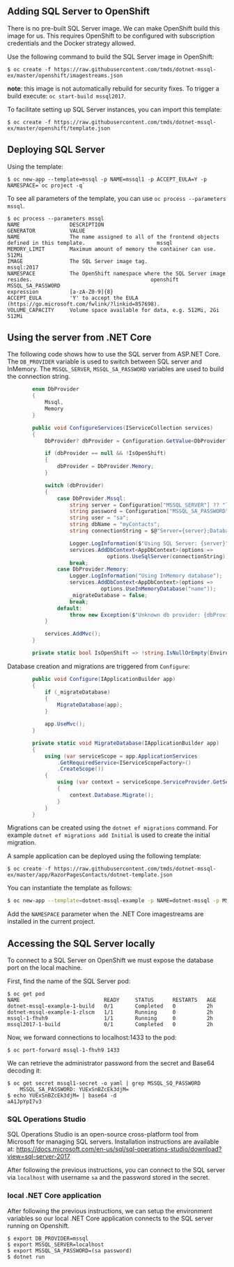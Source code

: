 ## Adding SQL Server to OpenShift

There is no pre-built SQL Server image. We can make OpenShift build this image for us. This requires OpenShift to be configured with subscription credentials and the Docker strategy allowed. 

Use the following command to build the SQL Server image in OpenShift:

```
$ oc create -f https://raw.githubusercontent.com/tmds/dotnet-mssql-ex/master/openshift/imagestreams.json
```

**note**: this image is not automatically rebuild for security fixes. To trigger a build execute: `oc start-build mssql2017`.

To facilitate setting up SQL Server instances, you can import this template:

```
$ oc create -f https://raw.githubusercontent.com/tmds/dotnet-mssql-ex/master/openshift/template.json
```

## Deploying SQL Server

Using the template:

```
$ oc new-app --template=mssql -p NAME=mssql1 -p ACCEPT_EULA=Y -p NAMESPACE=`oc project -q`
```

To see all parameters of the template, you can use `oc process --parameters mssql`.

```
$ oc process --parameters mssql
NAME                DESCRIPTION                                                                  GENERATOR           VALUE
NAME                The name assigned to all of the frontend objects defined in this template.                       mssql
MEMORY_LIMIT        Maximum amount of memory the container can use.                                                  512Mi
IMAGE               The SQL Server image tag.                                                                        mssql:2017
NAMESPACE           The OpenShift namespace where the SQL Server image resides.                                      openshift
MSSQL_SA_PASSWORD                                                                                expression          [a-zA-Z0-9]{8}
ACCEPT_EULA         'Y' to accept the EULA (https://go.microsoft.com/fwlink/?linkid=857698).                         
VOLUME_CAPACITY     Volume space available for data, e.g. 512Mi, 2Gi                                                 512Mi
```

## Using the server from .NET Core

The following code shows how to use the SQL server from ASP.NET Core.
The `DB_PROVIDER` variable is used to switch between SQL server and InMemory.
The `MSSQL_SERVER`, `MSSQL_SA_PASSWORD` variables are used to build the connection string.

```cs
        enum DbProvider
        {
            Mssql,
            Memory
        }

        public void ConfigureServices(IServiceCollection services)
        {
            DbProvider? dbProvider = Configuration.GetValue<DbProvider?>("DB_PROVIDER");

            if (dbProvider == null && !IsOpenShift)
            {
                dbProvider = DbProvider.Memory;
            }

            switch (dbProvider)
            {
                case DbProvider.Mssql:
                    string server = Configuration["MSSQL_SERVER"] ?? "localhost";
                    string password = Configuration["MSSQL_SA_PASSWORD"];
                    string user = "sa";
                    string dbName = "myContacts";
                    string connectionString = $@"Server={server};Database={dbName};User Id={user};Password={password};";

                    Logger.LogInformation($"Using SQL Server: {server}");
                    services.AddDbContext<AppDbContext>(options =>
                                options.UseSqlServer(connectionString));
                    break;
                case DbProvider.Memory:
                    Logger.LogInformation("Using InMemory database");
                    services.AddDbContext<AppDbContext>(options =>
                              options.UseInMemoryDatabase("name"));
                    _migrateDatabase = false;
                    break;
                default:
                    throw new Exception($"Unknown db provider: {dbProvider}");
            }

            services.AddMvc();
        }

        private static bool IsOpenShift => !string.IsNullOrEmpty(Environment.GetEnvironmentVariable("OPENSHIFT_BUILD_NAME"));
```

Database creation and migrations are triggered from `Configure`:

```cs
        public void Configure(IApplicationBuilder app)
        {
            if (_migrateDatabase)
            {
                MigrateDatabase(app);
            }

            app.UseMvc();
        }

        private static void MigrateDatabase(IApplicationBuilder app)
        {
            using (var serviceScope = app.ApplicationServices
                .GetRequiredService<IServiceScopeFactory>()
                .CreateScope())
            {
                using (var context = serviceScope.ServiceProvider.GetService<AppDbContext>())
                {
                    context.Database.Migrate();
                }
            }
        }
```

Migrations can be created using the `dotnet ef migrations` command. For example `dotnet ef migrations add Initial` is used to create the initial migration.

A sample application can be deployed using the following template:

```
$ oc create -f https://raw.githubusercontent.com/tmds/dotnet-mssql-ex/master/app/RazorPagesContacts/dotnet-template.json
```

You can instantiate the template as follows:

```sh
$ oc new-app --template=dotnet-mssql-example -p NAME=dotnet-mssql -p MSSQL_SERVER=mssql1 -p MSSQL_SECRET_NAME=mssql1-secret # -p NAMESPACE=`oc project -q`
```

Add the `NAMESPACE` parameter when the .NET Core imagestreams are installed in the current project.

## Accessing the SQL Server locally

To connect to a SQL Server on OpenShift we must expose the database port on the local machine.

First, find the name of the SQL Server pod:

```
$ oc get pod
NAME                           READY     STATUS      RESTARTS   AGE
dotnet-mssql-example-1-build   0/1       Completed   0          2h
dotnet-mssql-example-1-zlscm   1/1       Running     0          2h
mssql-1-fhvh9                  1/1       Running     0          2h
mssql2017-1-build              0/1       Completed   0          2h
```

Now, we forward connections to localhost:1433 to the pod:
```
$ oc port-forward mssql-1-fhvh9 1433
```

We can retrieve the administrator password from the secret and Base64 decoding it:

```
$ oc get secret mssql1-secret -o yaml | grep MSSQL_SQ_PASSWORD
    MSSQL_SA_PASSWORD: YUExSnBZcEk3djM=
$ echo YUExSnBZcEk3djM= | base64 -d
aA1JpYpI7v3
```

### SQL Operations Studio

SQL Operations Studio is an open-source cross-platform tool from Microsoft for managing SQL servers.
Installation instructions are available at: https://docs.microsoft.com/en-us/sql/sql-operations-studio/download?view=sql-server-2017

After following the previous instructions, you can connect to the SQL server via `localhost` with username `sa` and the password stored in the secret.

### local .NET Core application

After following the previous instructions, we can setup the environment variables so our local .NET Core application connects to the SQL server running on Openshift.

```
$ export DB_PROVIDER=mssql
$ export MSSQL_SERVER=localhost
$ export MSSQL_SA_PASSWORD=(sa password)
$ dotnet run
```